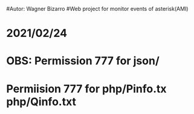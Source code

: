 #Autor: Wagner Bizarro
#Web project for monitor events of asterisk(AMI)
#
# 2021/02/24
#
# OBS: Permission 777 for json/
#      Permiision 777 for php/Pinfo.tx  php/Qinfo.txt
